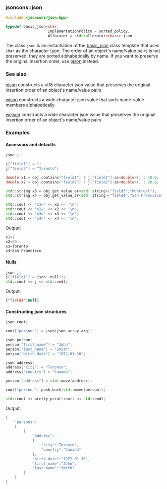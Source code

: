 ### jsoncons::json

```c++
#include <jsoncons/json.hpp>

typedef basic_json<char,
                   ImplementationPolicy = sorted_policy,
                   Allocator = std::allocator<char>> json
```
The class `json` is an instantiation of the [basic_json](basic_json.md) class template that uses `char` as the character type. 
The order of an object's name/value pairs is not preserved, they are sorted alphabetically by name. 
If you want to preserve the original insertion order, use [ojson](ojson.md) instead.

### See also

[ojson](ojson.md) constructs a utf8 character json value that preserves the original insertion order of an object's name/value pairs  

[wjson](wjson.md) constructs a wide character json value that sorts name-value members alphabetically  

[wojson](wojson.md) constructs a wide character json value that preserves the original insertion order of an object's name/value pairs  


### Examples
  
#### Accessors and defaults
```c++
json j;

j["field1"] = 1;
j["field3"] = "Toronto";

double x1 = obj.contains("field1") ? j["field1"].as<double>() : 10.0;
double x2 = obj.contains("field2") ? j["field2"].as<double>() : 20.0;

std::string x3 = obj.get_value_or<std::string>("field3","Montreal");
std::string x4 = obj.get_value_or<std::string>("field4","San Francisco");

std::cout << "x1=" << x1 << '\n';
std::cout << "x2=" << x2 << '\n';
std::cout << "x3=" << x3 << '\n';
std::cout << "x4=" << x4 << '\n';
```
Output:
```c++
x1=1
x2=20
x3=Toronto
x4=San Francisco
```
#### Nulls
```c++
json j;
j["field1"] = json::null();
std::cout << j << std::endl;
```
Output: 
```json
{"field1":null}
```
#### Constructing json structures
```c++
json root;

root["persons"] = json(json_array_arg);

json person;
person["first_name"] = "John";
person["last_name"] = "Smith";
person["birth_date"] = "1972-01-30";

json address;
address["city"] = "Toronto";
address["country"] = "Canada";

person["address"] = std::move(address);

root["persons"].push_back(std::move(person));

std::cout << pretty_print(root) << std::endl;
```
Output:
```c++
{
    "persons":
    [
        {
            "address":
            {
                "city":"Toronto",
                "country":"Canada"
            },
            "birth_date":"1972-01-30",
            "first_name":"John",
            "last_name":"Smith"
        }
    ]
}
```

